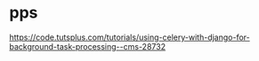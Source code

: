 # pps

https://code.tutsplus.com/tutorials/using-celery-with-django-for-background-task-processing--cms-28732
